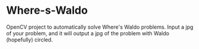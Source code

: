 # Where-s-Waldo
OpenCV project to automatically solve Where's Waldo problems.
Input a jpg of your problem, and it will output a jpg of the problem with Waldo (hopefully) circled.
